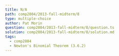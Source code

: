 ```yaml
---
title: N/A
path: comp2804/2013-fall-midterm/8
type: multiple-choice
author: Pat Morin
question: comp2804/2013-fall-midterm/8/question.ts
solution: comp2804/2013-fall-midterm/8/solution.md
tags:
  - comp2804
  - Newton's Binomial Theorem (3.6.2)
---
```

